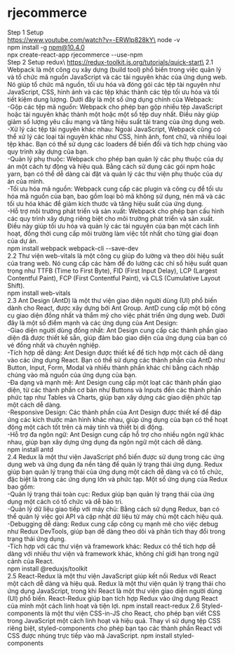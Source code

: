 # rjecommerce

Step 1 Setup\
https://www.youtube.com/watch?v=-ERWlp828kY\
node -v\
npm install -g npm@10.4.0\
npx create-react-app rjecommerce --use-npm\
Step 2 Setup redux\ https://redux-toolkit.js.org/tutorials/quick-start\
2.1 Webpack là một công cụ xây dựng (build tool) phổ biến trong việc quản lý và tổ chức mã nguồn JavaScript và các tài nguyên khác của ứng dụng web. Nó giúp tổ chức mã nguồn, tối ưu hóa và đóng gói các tệp tài nguyên như JavaScript, CSS, hình ảnh và các tệp khác thành các tệp tối ưu hóa và tối tiết kiệm dung lượng. Dưới đây là một số ứng dụng chính của Webpack:\
-Gộp các tệp mã nguồn: Webpack cho phép bạn gộp nhiều tệp JavaScript hoặc tài nguyên khác thành một hoặc một số tệp duy nhất. Điều này giúp giảm số lượng yêu cầu mạng và tăng hiệu suất tải trang của ứng dụng web.\
-Xử lý các tệp tài nguyên khác nhau: Ngoài JavaScript, Webpack cũng có thể xử lý các loại tài nguyên khác như CSS, hình ảnh, font chữ, và nhiều loại tệp khác. Bạn có thể sử dụng các loaders để biến đổi và tích hợp chúng vào quy trình xây dựng của bạn.\
-Quản lý phụ thuộc: Webpack cho phép bạn quản lý các phụ thuộc của dự án một cách tự động và hiệu quả. Bằng cách sử dụng các gói npm hoặc yarn, bạn có thể dễ dàng cài đặt và quản lý các thư viện phụ thuộc của dự án của mình.\
-Tối ưu hóa mã nguồn: Webpack cung cấp các plugin và công cụ để tối ưu hóa mã nguồn của bạn, bao gồm loại bỏ mã không sử dụng, nén mã và các tối ưu hóa khác để giảm kích thước và tăng hiệu suất của ứng dụng.\
-Hỗ trợ môi trường phát triển và sản xuất: Webpack cho phép bạn cấu hình các quy trình xây dựng riêng biệt cho môi trường phát triển và sản xuất. Điều này giúp tối ưu hóa và quản lý các tài nguyên của bạn một cách linh hoạt, đồng thời cung cấp môi trường làm việc tốt nhất cho từng giai đoạn của dự án.\
npm install webpack webpack-cli --save-dev\
2.2 Thư viện web-vitals là một công cụ giúp đo lường và theo dõi hiệu suất của trang web. Nó cung cấp các hàm để đo lường các chỉ số hiệu suất quan trọng như TTFB (Time to First Byte), FID (First Input Delay), LCP (Largest Contentful Paint), FCP (First Contentful Paint), và CLS (Cumulative Layout Shift).\
npm install web-vitals\
2.3 Ant Design (AntD) là một thư viện giao diện người dùng (UI) phổ biến dành cho React, được xây dựng bởi Ant Group. AntD cung cấp một bộ công cụ giao diện đồng nhất và thẩm mỹ cho việc phát triển ứng dụng web. Dưới đây là một số điểm mạnh và các ứng dụng của Ant Design:\
-Giao diện người dùng đồng nhất: Ant Design cung cấp các thành phần giao diện đã được thiết kế sẵn, giúp đảm bảo giao diện của ứng dụng của bạn có vẻ đồng nhất và chuyên nghiệp.\
-Tích hợp dễ dàng: Ant Design được thiết kế để tích hợp một cách dễ dàng vào các ứng dụng React. Bạn có thể sử dụng các thành phần của AntD như Button, Input, Form, Modal và nhiều thành phần khác chỉ bằng cách nhập chúng vào mã nguồn của ứng dụng của bạn.\
-Đa dạng và mạnh mẽ: Ant Design cung cấp một loạt các thành phần giao diện, từ các thành phần cơ bản như Buttons và Inputs đến các thành phần phức tạp như Tables và Charts, giúp bạn xây dựng các giao diện phức tạp một cách dễ dàng.\
-Responsive Design: Các thành phần của Ant Design được thiết kế để đáp ứng các kích thước màn hình khác nhau, giúp ứng dụng của bạn có thể hoạt động một cách tốt trên cả máy tính và thiết bị di động.\
-Hỗ trợ đa ngôn ngữ: Ant Design cung cấp hỗ trợ cho nhiều ngôn ngữ khác nhau, giúp bạn xây dựng ứng dụng đa ngôn ngữ một cách dễ dàng.\
npm install antd\
2.4 Redux là một thư viện JavaScript phổ biến được sử dụng trong các ứng dụng web và ứng dụng đa nền tảng để quản lý trạng thái ứng dụng. Redux giúp bạn quản lý trạng thái của ứng dụng một cách dễ dàng và có tổ chức, đặc biệt là trong các ứng dụng lớn và phức tạp. Một số ứng dụng của Redux bao gồm:\
-Quản lý trạng thái toàn cục: Redux giúp bạn quản lý trạng thái của ứng dụng một cách có tổ chức và dễ bảo trì.\
-Quản lý dữ liệu giao tiếp với máy chủ: Bằng cách sử dụng Redux, bạn có thể quản lý việc gọi API và cập nhật dữ liệu từ máy chủ một cách hiệu quả.\
-Debugging dễ dàng: Redux cung cấp công cụ mạnh mẽ cho việc debug như Redux DevTools, giúp bạn dễ dàng theo dõi và phân tích thay đổi trong trạng thái ứng dụng.\
-Tích hợp với các thư viện và framework khác: Redux có thể tích hợp dễ dàng với nhiều thư viện và framework khác, không chỉ giới hạn trong ngữ cảnh của React.\
npm install @reduxjs/toolkit \
2.5 React-Redux là một thư viện JavaScript giúp kết nối Redux với React một cách dễ dàng và hiệu quả. Redux là một thư viện quản lý trạng thái cho ứng dụng JavaScript, trong khi React là một thư viện giao diện người dùng (UI) phổ biến. React-Redux giúp bạn tích hợp Redux vào ứng dụng React của mình một cách linh hoạt và tiện lợi.
npm install react-redux
2.6 Styled-components là một thư viện CSS-in-JS cho React, cho phép bạn viết CSS trong JavaScript một cách linh hoạt và hiệu quả. Thay vì sử dụng tệp CSS riêng biệt, styled-components cho phép bạn tạo các thành phần React với CSS được nhúng trực tiếp vào mã JavaScript.
npm install styled-components